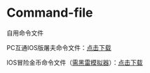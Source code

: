 # Command-file
自用命令文件


PC互通IOS版屠夫命令文件：[点击下载](https://github.com/Kirito2121/Command-file/raw/main/IOS%E5%B1%A0%E5%A4%AB.fatiao)


IOS冒险金币命令文件（[需黑雷模拟器](https://www.heilei.com/)）：[点击下载](https://github.com/Kirito2121/Command-file/raw/main/IOS%E5%86%92%E9%99%A9.fatiao)

